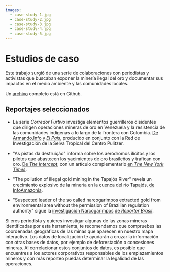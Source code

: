 ```yaml
---
images:
  - case-study-1.jpg
  - case-study-2.jpg
  - case-study-3.jpg
  - case-study-4.jpg
  - case-study-5.jpg
---
```


# Estudios de caso

Este trabajo surgió de una serie de colaboraciones con periodistas y activistas que buscaban exponer la minería ilegal del oro y documentar sus impactos en el medio ambiente y las comunidades locales.

Un [archivo](https://github.com/earthrise-media/mining-detector#journalism) completo está en Github.


## Reportajes seleccionados

- La serie _Corredor Furtivo_ investiga elementos guerrilleros disidentes que dirigen operaciones mineras de oro en Venezuela y la resistencia de las comunidades indígenas a lo largo de la frontera con Colombia. [De Armando.Info](https://armando.info/series/corredor-furtivo/) y _[El País](https://elpais.com/internacional/2022-01-30/las-pistas-clandestinas-que-bullen-en-la-selva-venezolana.html)_, producido en conjunto con la Red de Investigación de la Selva Tropical del Centro Pulitzer.

- "As pistas da destruição" informa sobre los aeródromos ilícitos y los pilotos que abastecen los yacimientos de oro brasileños y trafican con oro. [De _The Intercept_](https://theintercept.com/2022/08/02/amazonia-pistas-clandestinas-garimpo/), con un artículo complementario [en _The New York Times_](https://www.nytimes.com/interactive/2022/08/02/world/americas/brazil-airstrips-illegal-mining.html).

- "The pollution of illegal gold mining in the Tapajós River" revela un crecimiento explosivo de la minería en la cuenca del río Tapajós, [de InfoAmazonia](https://infoamazonia.org/en/storymap/the-pollution-of-illegal-gold-mining-in-the-tapajos-river/).

- "Suspected leader of the so called narcogarimpos extracted gold from environmental area without the permission of Brazilian regulation authority" sigue la [investigación Narcogarimpos](https://narcogarimpos.reporterbrasil.org.br/en/) [de _Repórter Brasil_](https://reporterbrasil.org.br/2023/10/suspected-leader-of-the-so-called-narcogarimpos-extracted-gold-from-environmental-area-without-the-permission-of-brazilian-regulation-authority/).

Si eres periodista y quieres investigar algunas de las zonas mineras identificadas por esta herramienta, te recomendamos que compruebes las coordenadas geográficas de las minas que aparecen en nuestro mapa interactivo. Los datos de localización te ayudarán a cruzar la información con otras bases de datos, por ejemplo de deforestación o concesiones mineras. Al correlacionar estos conjuntos de datos, es posible que encuentres a los actores corporativos responsables de los emplazamientos mineros y con más reporteo puedas determinar la legalidad de las operaciones.
